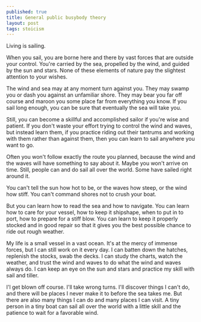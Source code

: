 ```yaml
---
published: true
title: General public busybody theory
layout: post
tags: stoicism
---
```


Living is sailing.

When you sail, you are borne here and there by vast forces that are
outside your control. You're carried by the sea, propelled by the
wind, and guided by the sun and stars. None of these elements of
nature pay the slightest attention to your wishes.

The wind and sea may at any moment turn against you. They may swamp
you or dash you against an unfamiliar shore. They may bear you far off
course and maroon you some place far from everything you know. If you
sail long enough, you can be sure that eventually the sea will take
you.

Still, you can become a skillful and accomplished sailor if you're
wise and patient. If you don't waste your effort trying to control the
wind and waves, but instead learn them, if you practice riding out
their tantrums and working with them rather than against them, then
you can learn to sail anywhere you want to go.

Often you won't follow exactly the route you planned, because the wind
and the waves will have something to say about it. Maybe you won't
arrive on time. Still, people can and do sail all over the world. Some
have sailed right around it.

You can't tell the sun how hot to be, or the waves how steep, or the
wind how stiff. You can't command shores not to crush your boat.

But you can learn how to read the sea and how to navigate. You can
learn how to care for your vessel, how to keep it shipshape, when to
put in to port, how to prepare for a stiff blow. You can learn to keep
it properly stocked and in good repair so that it gives you the best
possible chance to ride out rough weather.

My life is a small vessel in a vast ocean. It's at the mercy of
immense forces, but I can still work on it every day. I can batten
down the hatches, replenish the stocks, swab the decks. I can study
the charts, watch the weather, and trust the wind and waves to do what
the wind and waves always do. I can keep an eye on the sun and stars
and practice my skill with sail and tiller.

I'l get blown off course. I'll take wrong turns. I'll discover things
I can't do, and there will be places I never make it to before the sea
takes me. But there are also many things I can do and many places I
can visit. A tiny person in a tiny boat can sail all over the world
with a little skill and the patience to wait for a favorable wind.


